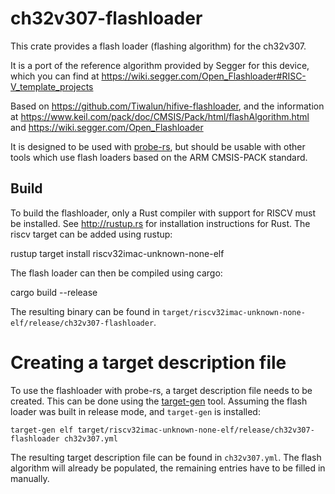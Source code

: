 # ch32v307-flashloader
This crate provides a flash loader (flashing algorithm) for the ch32v307.

It is a port of the reference algorithm provided by Segger for this device, which you can find at
https://wiki.segger.com/Open_Flashloader#RISC-V_template_projects

Based on https://github.com/Tiwalun/hifive-flashloader, and the information at 
https://www.keil.com/pack/doc/CMSIS/Pack/html/flashAlgorithm.html and
https://wiki.segger.com/Open_Flashloader

It is designed to be used with [probe-rs](https://github.com/probe-rs/probe-rs),
but should be usable with other tools which use flash loaders based on the ARM
CMSIS-PACK standard.

## Build

To build the flashloader, only a Rust compiler with support for RISCV must be installed.
See http://rustup.rs for installation instructions for Rust. The riscv target can be added
using rustup:

   rustup target install riscv32imac-unknown-none-elf

The flash loader can then be compiled using cargo:

   cargo build --release

The resulting binary can be found in `target/riscv32imac-unknown-none-elf/release/ch32v307-flashloader`.


# Creating a target description file

To use the flashloader with probe-rs, a target description file needs to be created. This can be done
using the [target-gen](https://github.com/probe-rs/target-gen) tool. Assuming the flash loader
was built in release mode, and `target-gen` is installed:

    target-gen elf target/riscv32imac-unknown-none-elf/release/ch32v307-flashloader ch32v307.yml

The resulting target description file can be found in `ch32v307.yml`. The flash algorithm will
already be populated, the remaining entries have to be filled in manually.
